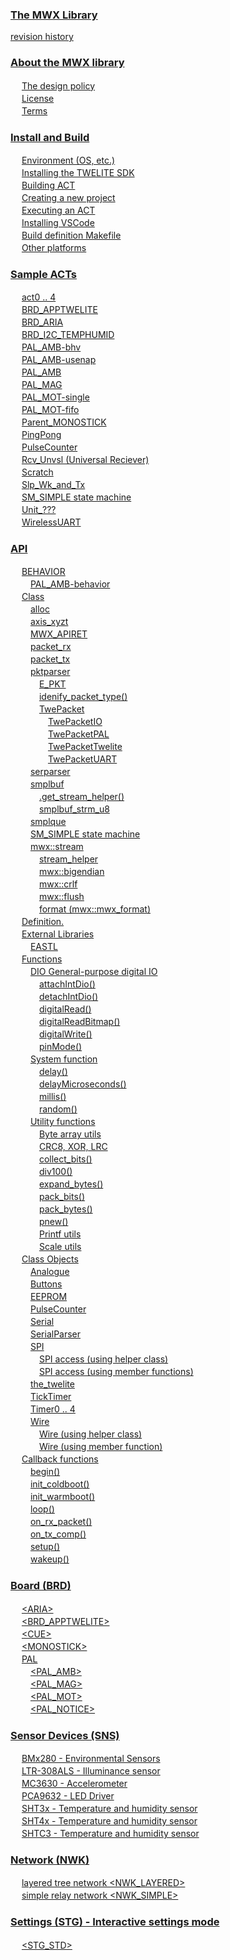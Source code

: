 
### [The MWX Library](content//README.md)

 [revision history](content//revisions.md) <br />

### [About the MWX library](content//about_mwx/README.md)

　 [The design policy](content//about_mwx/design_policy.md) <br />
　 [License](content//about_mwx/license.md) <br />
　 [Terms](content//about_mwx/terms.md) <br />

### [Install and Build](content//install_n_build/README.md)

　 [Environment (OS, etc.)](content//install_n_build/1_environment.md) <br />
　 [Installing the TWELITE SDK](content//install_n_build/2_install_sdk.md) <br />
　 [Building ACT](content//install_n_build/3_building-act.md) <br />
　 [Creating a new project](content//install_n_build/create_new_project.md) <br />
　 [Executing an ACT](content//install_n_build/execute_act.md) <br />
　 [Installing VSCode](content//install_n_build/install_vscode.md) <br />
　 [Build definition Makefile](content//install_n_build/makefile.md) <br />
　 [Other platforms](content//install_n_build/nopurattofmu.md) <br />

### [Sample ACTs](content//act_samples/README.md)

　 [act0 .. 4](content//act_samples/act_opening.md) <br />
　 [BRD\_APPTWELITE](content//act_samples/brd_apptwelite.md) <br />
　 [BRD\_ARIA](content//act_samples/brd_aria.md) <br />
　 [BRD_I2C_TEMPHUMID](content//act_samples/brd_i2c_temphumid.md) <br />
　 [PAL\_AMB-bhv](content//act_samples/pal_amb-behavior.md) <br />
　 [PAL\_AMB-usenap](content//act_samples/pal_amb-usenap.md) <br />
　 [PAL\_AMB](content//act_samples/pal_amb.md) <br />
　 [PAL\_MAG](content//act_samples/pal_mag.md) <br />
　 [PAL\_MOT-single](content//act_samples/pal_mot-oneshot.md) <br />
　 [PAL\_MOT-fifo](content//act_samples/pal_mot.md) <br />
　 [Parent\_MONOSTICK](content//act_samples/parent_monostick.md) <br />
　 [PingPong](content//act_samples/pingpong.md) <br />
　 [PulseCounter](content//act_samples/pulsecounter.md) <br />
　 [Rcv_Unvsl (Universal Reciever)](content//act_samples/rcv_univsl.md) <br />
　 [Scratch](content//act_samples/scratch.md) <br />
　 [Slp\_Wk\_and\_Tx](content//act_samples/slp_wk_and_tx.md) <br />
　 [SM\_SIMPLE state machine](content//act_samples/smsimple-suttomashin.md) <br />
　 [Unit\_???](content//act_samples/unit_acts.md) <br />
　 [WirelessUART](content//act_samples/wirelessuart.md) <br />

### [API](content//api-reference/README.md)

　 [BEHAVIOR](content//api-reference/behavior/README.md) <br />
　　 [PAL\_AMB-behavior](content//api-reference/behavior/pal_amb-behavior.md) <br />
　 [Class](content//api-reference/classes/README.md) <br />
　　 [alloc](content//api-reference/classes/alloc.md) <br />
　　 [axis\_xyzt](content//api-reference/classes/axis_xyzt.md) <br />
　　 [MWX\_APIRET](content//api-reference/classes/mwx_apiret.md) <br />
　　 [packet\_rx](content//api-reference/classes/packet_rx.md) <br />
　　 [packet\_tx](content//api-reference/classes/packet_tx.md) <br />
　　 [pktparser](content//api-reference/classes/pktparser/README.md) <br />
　　　 [E\_PKT](content//api-reference/classes/pktparser/e_pkt.md) <br />
　　　 [idenify\_packet\_type()](content//api-reference/classes/pktparser/idenify_packet_type.md) <br />
　　　 [TwePacket](content//api-reference/classes/pktparser/twepacket/README.md) <br />
　　　　 [TwePacketIO](content//api-reference/classes/pktparser/twepacket/twepacketio.md) <br />
　　　　 [TwePacketPAL](content//api-reference/classes/pktparser/twepacket/twepacketpal.md) <br />
　　　　 [TwePacketTwelite](content//api-reference/classes/pktparser/twepacket/twepackettwelite.md) <br />
　　　　 [TwePacketUART](content//api-reference/classes/pktparser/twepacket/twepacketuart.md) <br />
　　 [serparser](content//api-reference/classes/ser_parser.md) <br />
　　 [smplbuf](content//api-reference/classes/smplbuf/README.md) <br />
　　　 [.get\_stream\_helper()](content//api-reference/classes/smplbuf/get_stream_helper.md) <br />
　　　 [smplbuf\_strm\_u8](content//api-reference/classes/smplbuf/smplbuf_strm_u8.md) <br />
　　 [smplque](content//api-reference/classes/smplque.md) <br />
　　 [SM\_SIMPLE state machine](content//api-reference/classes/smsimple-suttomashin.md) <br />
　　 [mwx::stream](content//api-reference/classes/twe-stream/README.md) <br />
　　　 [stream\_helper](content//api-reference/classes/twe-stream/stream_helper.md) <br />
　　　 [mwx::bigendian](content//api-reference/classes/twe-stream/twe-bigendian.md) <br />
　　　 [mwx::crlf](content//api-reference/classes/twe-stream/twe-crlf.md) <br />
　　　 [mwx::flush](content//api-reference/classes/twe-stream/twe-flush.md) <br />
　　　 [format (mwx::mwx\_format)](content//api-reference/classes/twe-stream/twe-fmt.md) <br />
　 [Definition.](content//api-reference/defs.md) <br />
　 [External Libraries](content//api-reference/external_libraries/README.md) <br />
　　 [EASTL](content//api-reference/external_libraries/EASTL.md) <br />
　 [Functions](content//api-reference/funcs/README.md) <br />
　　 [DIO General-purpose digital IO](content//api-reference/funcs/dio/README.md) <br />
　　　 [attachIntDio()](content//api-reference/funcs/dio/attachintdio.md) <br />
　　　 [detachIntDio()](content//api-reference/funcs/dio/detachintdio.md) <br />
　　　 [digitalRead()](content//api-reference/funcs/dio/digitalread.md) <br />
　　　 [digitalReadBitmap()](content//api-reference/funcs/dio/digitalreadbitmap.md) <br />
　　　 [digitalWrite()](content//api-reference/funcs/dio/digitalwrite.md) <br />
　　　 [pinMode()](content//api-reference/funcs/dio/pinmode.md) <br />
　　 [System function](content//api-reference/funcs/systemfunc/README.md) <br />
　　　 [delay()](content//api-reference/funcs/systemfunc/delay.md) <br />
　　　 [delayMicroseconds()](content//api-reference/funcs/systemfunc/delaymicroseconds.md) <br />
　　　 [millis()](content//api-reference/funcs/systemfunc/millis.md) <br />
　　　 [random()](content//api-reference/funcs/systemfunc/random.md) <br />
　　 [Utility functions](content//api-reference/funcs/utility/README.md) <br />
　　　 [Byte array utils](content//api-reference/funcs/utility/byte-array-utils.md) <br />
　　　 [CRC8, XOR, LRC](content//api-reference/funcs/utility/checksum.md) <br />
　　　 [collect\_bits()](content//api-reference/funcs/utility/collect_bits.md) <br />
　　　 [div100()](content//api-reference/funcs/utility/div100.md) <br />
　　　 [expand\_bytes()](content//api-reference/funcs/utility/expand_bytes.md) <br />
　　　 [pack\_bits()](content//api-reference/funcs/utility/pack_bits.md) <br />
　　　 [pack\_bytes()](content//api-reference/funcs/utility/pack_bytes.md) <br />
　　　 [pnew()](content//api-reference/funcs/utility/pnew.md) <br />
　　　 [Printf utils](content//api-reference/funcs/utility/printf-utils.md) <br />
　　　 [Scale utils](content//api-reference/funcs/utility/scale-utils.md) <br />
　 [Class Objects](content//api-reference/predefined_objs/README.md) <br />
　　 [Analogue](content//api-reference/predefined_objs/analogue.md) <br />
　　 [Buttons](content//api-reference/predefined_objs/buttons.md) <br />
　　 [EEPROM](content//api-reference/predefined_objs/eeprom.md) <br />
　　 [PulseCounter](content//api-reference/predefined_objs/pulsecounter.md) <br />
　　 [Serial](content//api-reference/predefined_objs/serial.md) <br />
　　 [SerialParser](content//api-reference/predefined_objs/serialparser.md) <br />
　　 [SPI](content//api-reference/predefined_objs/spi/README.md) <br />
　　　 [SPI access (using helper class)](content//api-reference/predefined_objs/spi/spi-helperclass.md) <br />
　　　 [SPI access (using member functions)](content//api-reference/predefined_objs/spi/spi-member.md) <br />
　　 [the\_twelite](content//api-reference/predefined_objs/the_twelite.md) <br />
　　 [TickTimer](content//api-reference/predefined_objs/ticktimer.md) <br />
　　 [Timer0 .. 4](content//api-reference/predefined_objs/timers.md) <br />
　　 [Wire](content//api-reference/predefined_objs/wire/README.md) <br />
　　　 [Wire (using helper class)](content//api-reference/predefined_objs/wire/wire-helperclass.md) <br />
　　　 [Wire (using member function)](content//api-reference/predefined_objs/wire/wire-member.md) <br />
　 [Callback functions](content//api-reference/sys_callbacks/README.md) <br />
　　 [begin()](content//api-reference/sys_callbacks/begin.md) <br />
　　 [init\_coldboot()](content//api-reference/sys_callbacks/init_coldboot.md) <br />
　　 [init\_warmboot()](content//api-reference/sys_callbacks/init_warmboot.md) <br />
　　 [loop()](content//api-reference/sys_callbacks/loop.md) <br />
　　 [on_rx_packet()](content//api-reference/sys_callbacks/on_rx_packet.md) <br />
　　 [on_tx_comp()](content//api-reference/sys_callbacks/on_tx_comp.md) <br />
　　 [setup()](content//api-reference/sys_callbacks/setup.md) <br />
　　 [wakeup()](content//api-reference/sys_callbacks/wakeup.md) <br />

### [Board (BRD)](content//boards/README.md)

　 [\<ARIA>](content//boards/aria.md) <br />
　 [\<BRD\_APPTWELITE>](content//boards/brd_apptwelite.md) <br />
　 [\<CUE>](content//boards/cue.md) <br />
　 [\<MONOSTICK>](content//boards/monostick.md) <br />
　 [PAL](content//boards/pal/README.md) <br />
　　 [\<PAL\_AMB>](content//boards/pal/pal_amb.md) <br />
　　 [\<PAL\_MAG>](content//boards/pal/pal_mag.md) <br />
　　 [\<PAL\_MOT>](content//boards/pal/pal_mot.md) <br />
　　 [&lt;PAL\_NOTICE&gt;](content//boards/pal/pal_notice.md) <br />

### [Sensor Devices (SNS)](content//sensor_object/README.md)

　 [BMx280 - Environmental Sensors](content//sensor_object/bme280bmp280-sens.md) <br />
　 [LTR-308ALS - Illuminance sensor](content//sensor_object/ltr-308als.md) <br />
　 [MC3630 - Accelerometer](content//sensor_object/mc3630.md) <br />
　 [PCA9632 - LED Driver](content//sensor_object/pca9632-leddoraiba.md) <br />
　 [SHT3x - Temperature and humidity sensor](content//sensor_object/sht3x-sens.md) <br />
　 [SHT4x - Temperature and humidity sensor](content//sensor_object/sht4x.md) <br />
　 [SHTC3 - Temperature and humidity sensor](content//sensor_object/shtc3.md) <br />

### [Network (NWK)](content//networks/README.md)

　 [layered tree network \<NWK\_LAYERED>](content//networks/nwk_layered.md) <br />
　 [simple relay network \<NWK_SIMPLE>](content//networks/nwk_simple.md) <br />

### [Settings (STG) - Interactive settings mode](content//settings/README.md)

　 [\<STG\_STD>](content//settings/stg_std.md) <br />
